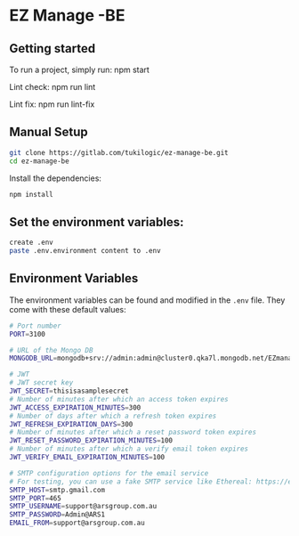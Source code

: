 # EZ Manage -BE



## Getting started

To run a project, simply run: npm start

Lint check: npm run lint

Lint fix: npm run lint-fix

## Manual Setup

```bash
git clone https://gitlab.com/tukilogic/ez-manage-be.git
cd ez-manage-be
```

Install the dependencies:

```bash
npm install
```

## Set the environment variables:
```bash
create .env
paste .env.environment content to .env
```

## Environment Variables

The environment variables can be found and modified in the `.env` file. They come with these default values:

```bash
# Port number
PORT=3100

# URL of the Mongo DB
MONGODB_URL=mongodb+srv://admin:admin@cluster0.qka7l.mongodb.net/EZmanage?retryWrites=true&w=majority

# JWT
# JWT secret key
JWT_SECRET=thisisasamplesecret
# Number of minutes after which an access token expires
JWT_ACCESS_EXPIRATION_MINUTES=300
# Number of days after which a refresh token expires
JWT_REFRESH_EXPIRATION_DAYS=300
# Number of minutes after which a reset password token expires
JWT_RESET_PASSWORD_EXPIRATION_MINUTES=100
# Number of minutes after which a verify email token expires
JWT_VERIFY_EMAIL_EXPIRATION_MINUTES=100

# SMTP configuration options for the email service
# For testing, you can use a fake SMTP service like Ethereal: https://ethereal.email/create
SMTP_HOST=smtp.gmail.com
SMTP_PORT=465
SMTP_USERNAME=support@arsgroup.com.au
SMTP_PASSWORD=Admin@ARS1
EMAIL_FROM=support@arsgroup.com.au


